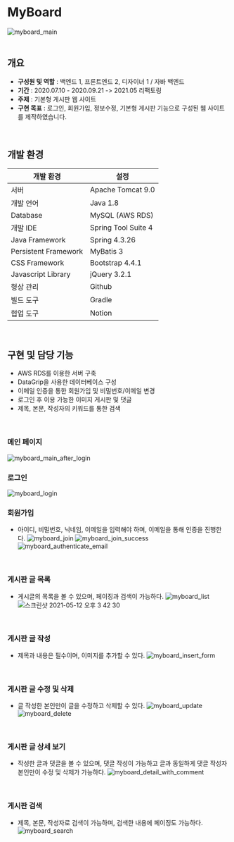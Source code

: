 # MyBoard
![myboard_main](https://user-images.githubusercontent.com/61612976/117928981-41983780-b337-11eb-91a8-21f73aba9d9b.png)
<br />
<br />

## 개요
- **구성원 및 역할** : 백엔드 1, 프론트엔드 2, 디자이너 1 / 자바 백엔드
- **기간** : 2020.07.10 - 2020.09.21 -> 2021.05 리팩토링
- **주제** : 기본형 게시판 웹 사이트
- **구현 목표** : 로그인, 회원가입, 정보수정, 기본형 게시판 기능으로 구성된 웹 사이트를 제작하였습니다.
<br />

## 개발 환경
|개발 환경|설정|
|---|---|
|서버|Apache Tomcat 9.0|
|개발 언어|Java 1.8|
|Database|MySQL (AWS RDS)|
|개발 IDE|Spring Tool Suite 4|
|Java Framework|Spring 4.3.26|
|Persistent Framework|MyBatis 3|
|CSS Framework|Bootstrap 4.4.1|
|Javascript Library|jQuery 3.2.1|
|형상 관리|Github|
|빌드 도구|Gradle|
|협업 도구|Notion|
<br />

## 구현 및 담당 기능
* AWS RDS를 이용한 서버 구축
* DataGrip을 사용한 데이터베이스 구성
* 이메일 인증을 통한 회원가입 및 비밀번호/이메일 변경
* 로그인 후 이용 가능한 이미지 게시판 및 댓글
* 제목, 본문, 작성자의 키워드를 통한 검색
<br />

### 메인 페이지
![myboard_main_after_login](https://user-images.githubusercontent.com/61612976/117929003-465ceb80-b337-11eb-97ab-71772b4a6561.png)
<br />

### 로그인
![myboard_login](https://user-images.githubusercontent.com/61612976/117929005-46f58200-b337-11eb-83fe-d56a109c10db.png)
<br />

### 회원가입
* 아이디, 비밀번호, 닉네임, 이메일을 입력해야 하며, 이메일을 통해 인증을 진행한다.
![myboard_join](https://user-images.githubusercontent.com/61612976/117929008-478e1880-b337-11eb-805b-1bfc5c582790.png)
![myboard_join_success](https://user-images.githubusercontent.com/61612976/117933604-b1f58780-b33c-11eb-9b77-5dd4a6f9d5ee.png)
![myboard_authenticate_email](https://user-images.githubusercontent.com/61612976/117933618-b457e180-b33c-11eb-8338-9ddade330c3b.png)
<br />

### 게시판 글 목록
* 게시글의 목록을 볼 수 있으며, 페이징과 검색이 가능하다.
![myboard_list](https://user-images.githubusercontent.com/61612976/117929000-45c45500-b337-11eb-9873-1a83a1affd25.png)
![스크린샷 2021-05-12 오후 3 42 30](https://user-images.githubusercontent.com/61612976/117930228-b0c25b80-b338-11eb-8eba-d3fef5bb36b4.png)

<br />

### 게시판 글 작성  
* 제목과 내용은 필수이며, 이미지를 추가할 수 있다.
![myboard_insert_form](https://user-images.githubusercontent.com/61612976/117929002-465ceb80-b337-11eb-985d-4e65352ff639.png)
<br />

### 게시판 글 수정 및 삭제
* 글 작성한 본인만이 글을 수정하고 삭제할 수 있다.
![myboard_update](https://user-images.githubusercontent.com/61612976/117929009-478e1880-b337-11eb-96ca-e30234e93867.png)
![myboard_delete](https://user-images.githubusercontent.com/61612976/117930872-79a07a00-b339-11eb-9e54-fd558ee03b8b.png)
<br />

### 게시판 글 상세 보기
* 작성한 글과 댓글을 볼 수 있으며, 댓글 작성이 가능하고 글과 동일하게 댓글 작성자 본인만이 수정 및 삭제가 가능하다.
![myboard_detail_with_comment](https://user-images.githubusercontent.com/61612976/117929016-48bf4580-b337-11eb-992a-ec8253b5694f.png)
<br />

### 게시판 검색
* 제목, 본문, 작성자로 검색이 가능하며, 검색한 내용에 페이징도 가능하다.
![myboard_search](https://user-images.githubusercontent.com/61612976/117929001-465ceb80-b337-11eb-960c-90175d0792b8.png)
<br />
